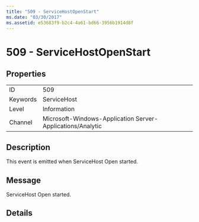 ```yaml
---
title: "509 - ServiceHostOpenStart"
ms.date: "03/30/2017"
ms.assetid: e53683f9-b2c4-4a61-bd66-3956b1914d8f
---
```

# 509 - ServiceHostOpenStart
## Properties  
  
|||  
|-|-|  
|ID|509|  
|Keywords|ServiceHost|  
|Level|Information|  
|Channel|Microsoft-Windows-Application Server-Applications/Analytic|  
  
## Description  
 This event is emitted when ServiceHost Open started.  
  
## Message  
 ServiceHost Open started.  
  
## Details
